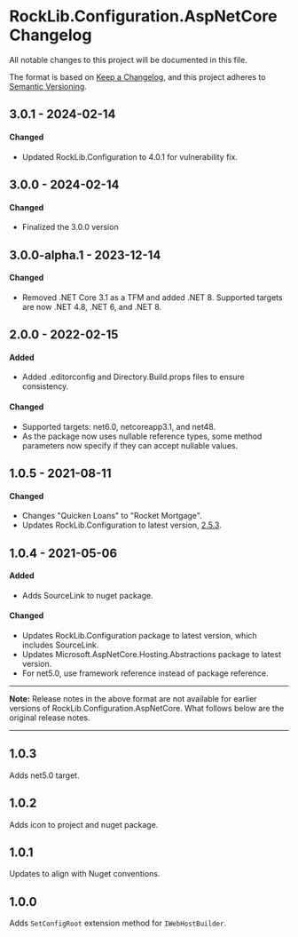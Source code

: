 # RockLib.Configuration.AspNetCore Changelog

All notable changes to this project will be documented in this file.

The format is based on [Keep a Changelog](https://keepachangelog.com/en/1.0.0/),
and this project adheres to [Semantic Versioning](https://semver.org/spec/v2.0.0.html).

## 3.0.1 - 2024-02-14

#### Changed
- Updated RockLib.Configuration to 4.0.1 for vulnerability fix.

## 3.0.0 - 2024-02-14

#### Changed
- Finalized the 3.0.0 version

## 3.0.0-alpha.1 - 2023-12-14

#### Changed
- Removed .NET Core 3.1 as a TFM and added .NET 8. Supported targets are now .NET 4.8, .NET 6, and .NET 8.

## 2.0.0 - 2022-02-15

#### Added

- Added .editorconfig and Directory.Build.props files to ensure consistency.

#### Changed

- Supported targets: net6.0, netcoreapp3.1, and net48.
- As the package now uses nullable reference types, some method parameters now specify if they can accept nullable values.

## 1.0.5 - 2021-08-11

#### Changed

- Changes "Quicken Loans" to "Rocket Mortgage".
- Updates RockLib.Configuration to latest version, [2.5.3](https://github.com/RockLib/RockLib.Configuration/blob/main/RockLib.Configuration/CHANGELOG.md#253---2021-08-11).

## 1.0.4 - 2021-05-06

#### Added

- Adds SourceLink to nuget package.

#### Changed

- Updates RockLib.Configuration package to latest version, which includes SourceLink.
- Updates Microsoft.AspNetCore.Hosting.Abstractions package to latest version.
- For net5.0, use framework reference instead of package reference.

----

**Note:** Release notes in the above format are not available for earlier versions of
RockLib.Configuration.AspNetCore. What follows below are the original release notes.

----

## 1.0.3

Adds net5.0 target.

## 1.0.2

Adds icon to project and nuget package.

## 1.0.1

Updates to align with Nuget conventions.

## 1.0.0

Adds `SetConfigRoot` extension method for `IWebHostBuilder`.
